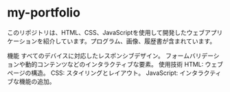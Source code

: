 # my-portfolio
このリポジトリは、HTML、CSS、JavaScriptを使用して開発したウェブアプリケーションを紹介しています。プログラム、画像、履歴書が含まれています。

機能
すべてのデバイスに対応したレスポンシブデザイン。
フォームバリデーションや動的コンテンツなどのインタラクティブな要素。
使用技術
HTML: ウェブページの構造。
CSS: スタイリングとレイアウト。
JavaScript: インタラクティブな機能の追加。
